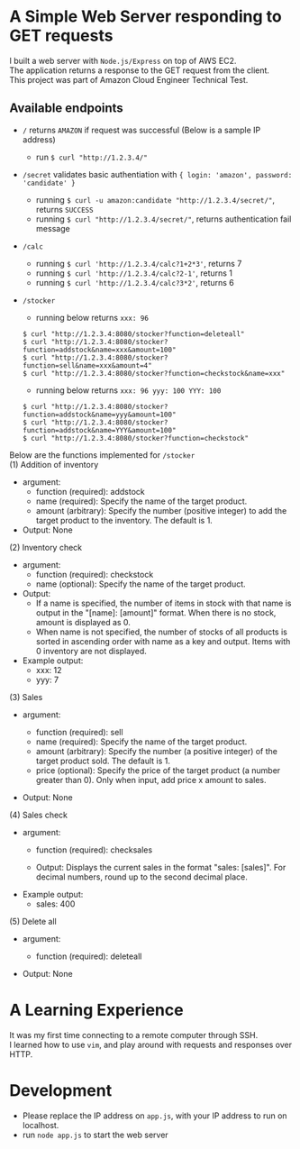# A Simple Web Server responding to GET requests
I built a web server with `Node.js/Express` on top of AWS EC2.<br>
The application returns a response to the GET request from the client. <br>
This project was part of Amazon Cloud Engineer Technical Test.<br>

## Available endpoints 
* `/` returns `AMAZON` if request was successful (Below is a sample IP address)
  * run `$ curl "http://1.2.3.4/"`
* `/secret` validates basic authentiation with `{ login: 'amazon', password: 'candidate' }`
  * running `$ curl -u amazon:candidate "http://1.2.3.4/secret/"`, returns `SUCCESS`
  * running `$ curl "http://1.2.3.4/secret/"`, returns authentication fail message 
* `/calc`
  * running `$ curl 'http://1.2.3.4/calc?1+2*3'`, returns 7
  * running `$ curl 'http://1.2.3.4/calc?2-1'`, returns 1
  * running `$ curl 'http://1.2.3.4/calc?3*2'`, returns 6

* `/stocker`<br>
  * running below returns `xxx: 96`<br>
  ```
  $ curl "http://1.2.3.4:8080/stocker?function=deleteall"
  $ curl "http://1.2.3.4:8080/stocker?function=addstock&name=xxx&amount=100"
  $ curl "http://1.2.3.4:8080/stocker?function=sell&name=xxx&amount=4" 
  $ curl "http://1.2.3.4:8080/stocker?function=checkstock&name=xxx"
  ``` 

  * running below returns   `xxx: 96 yyy: 100 YYY: 100`
  ```
  $ curl "http://1.2.3.4:8080/stocker?function=addstock&name=yyy&amount=100"
  $ curl "http://1.2.3.4:8080/stocker?function=addstock&name=YYY&amount=100"
  $ curl "http://1.2.3.4:8080/stocker?function=checkstock"
  ```
  
Below are the functions implemented for `/stocker`<br>
(1) Addition of inventory<br>
   * argument:
     * function (required): addstock
     * name (required): Specify the name of the target product.
     * amount (arbitrary): Specify the number (positive integer) to add the target product to the inventory. The default is 1.
   * Output: None
   
 (2) Inventory check<br>
  * argument:
    * function (required): checkstock
    * name (optional): Specify the name of the target product.
  * Output:
    * If a name is specified, the number of items in stock with that name is output in the "[name]: [amount]" format. When there is no stock, amount is displayed as 0.
    * When name is not specified, the number of stocks of all products is sorted in ascending order with name as a key and output. Items with 0 inventory are not displayed.
  * Example output:
    * xxx: 12
    * yyy: 7
    
 (3) Sales<br>
  * argument:
    * function (required): sell
    * name (required): Specify the name of the target product.
    * amount (arbitrary): Specify the number (a positive integer) of the target product sold. The default is 1.
    * price (optional): Specify the price of the target product (a number greater than 0). Only when input, add price x amount to sales.

  * Output: None
  
 (4) Sales check<br>
  * argument:
    * function (required): checksales

    * Output: Displays the current sales in the format "sales: [sales]". For decimal numbers, round up to the second decimal place.
  * Example output:
    * sales: 400

 (5) Delete all
  * argument:
    * function (required): deleteall

  * Output: None
  

# A Learning Experience
It was my first time connecting to a remote computer through SSH.<br>
I learned how to use `vim`, and play around with requests and responses over HTTP.<br>

# Development 
* Please replace the IP address on `app.js`, with your IP address to run on localhost.<br>
* run `node app.js` to start the web server <br>


